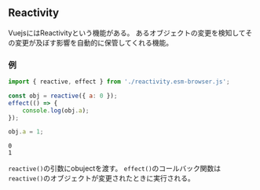 ## Reactivity
VuejsにはReactivityという機能がある。
あるオブジェクトの変更を検知してその変更が及ぼす影響を自動的に保管してくれる機能。

### 例

```javascript
import { reactive, effect } from './reactivity.esm-browser.js';

const obj = reactive({ a: 0 });
effect(() => {
	console.log(obj.a);
});

obj.a = 1;
```

```console
0
1
```

`reactive()`の引数にobujectを渡す。
`effect()`のコールバック関数は`reactive()`のオブジェクトが変更されたときに実行される。
